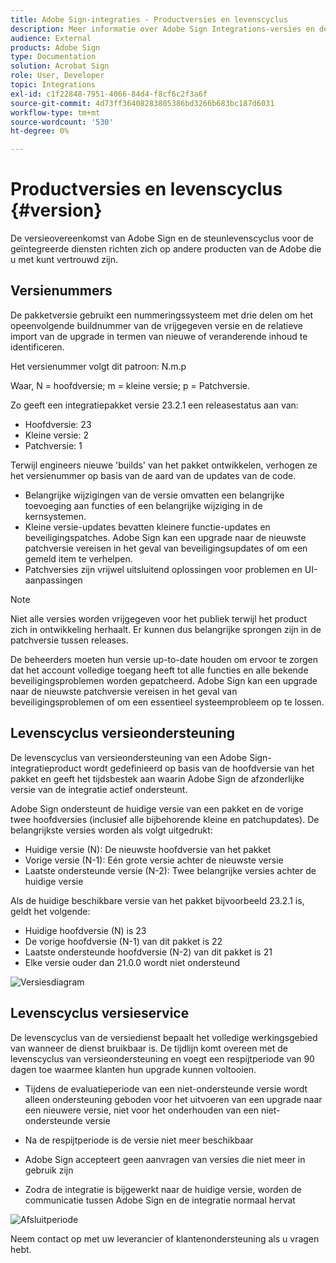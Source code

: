 ```yaml
---
title: Adobe Sign-integraties - Productversies en levenscyclus
description: Meer informatie over Adobe Sign Integrations-versies en de levenscyclus van ondersteuning
audience: External
products: Adobe Sign
type: Documentation
solution: Acrobat Sign
role: User, Developer
topic: Integrations
exl-id: c1f22848-7951-4066-84d4-f8cf6c2f3a6f
source-git-commit: 4d73ff36408283805386bd3266b683bc187d6031
workflow-type: tm+mt
source-wordcount: '530'
ht-degree: 0%

---
```


# Productversies en levenscyclus {#version}

De versieovereenkomst van Adobe Sign en de steunlevenscyclus voor de geïntegreerde diensten richten zich op andere producten van de Adobe die u met kunt vertrouwd zijn.

## Versienummers

De pakketversie gebruikt een nummeringssysteem met drie delen om het opeenvolgende buildnummer van de vrijgegeven versie en de relatieve import van de upgrade in termen van nieuwe of veranderende inhoud te identificeren.

Het versienummer volgt dit patroon: N.m.p

Waar, N = hoofdversie; m = kleine versie; p = Patchversie.

Zo geeft een integratiepakket versie 23.2.1 een releasestatus aan van:

* Hoofdversie: 23
* Kleine versie: 2
* Patchversie: 1

Terwijl engineers nieuwe &#39;builds&#39; van het pakket ontwikkelen, verhogen ze het versienummer op basis van de aard van de updates van de code.

* Belangrijke wijzigingen van de versie omvatten een belangrijke toevoeging aan functies of een belangrijke wijziging in de kernsystemen.
* Kleine versie-updates bevatten kleinere functie-updates en beveiligingspatches. Adobe Sign kan een upgrade naar de nieuwste patchversie vereisen in het geval van beveiligingsupdates of om een gemeld item te verhelpen.
* Patchversies zijn vrijwel uitsluitend oplossingen voor problemen en UI-aanpassingen

>[!NOTE]
>
>Niet alle versies worden vrijgegeven voor het publiek terwijl het product zich in ontwikkeling herhaalt. Er kunnen dus belangrijke sprongen zijn in de patchversie tussen releases.

De beheerders moeten hun versie up-to-date houden om ervoor te zorgen dat het account volledige toegang heeft tot alle functies en alle bekende beveiligingsproblemen worden gepatcheerd. Adobe Sign kan een upgrade naar de nieuwste patchversie vereisen in het geval van beveiligingsproblemen of om een essentieel systeemprobleem op te lossen.

## Levenscyclus versieondersteuning

De levenscyclus van versieondersteuning van een Adobe Sign-integratieproduct wordt gedefinieerd op basis van de hoofdversie van het pakket en geeft het tijdsbestek aan waarin Adobe Sign de afzonderlijke versie van de integratie actief ondersteunt.

Adobe Sign ondersteunt de huidige versie van een pakket en de vorige twee hoofdversies (inclusief alle bijbehorende kleine en patchupdates). De belangrijkste versies worden als volgt uitgedrukt:

* Huidige versie (N): De nieuwste hoofdversie van het pakket
* Vorige versie (N-1): Eén grote versie achter de nieuwste versie
* Laatste ondersteunde versie (N-2): Twee belangrijke versies achter de huidige versie

Als de huidige beschikbare versie van het pakket bijvoorbeeld 23.2.1 is, geldt het volgende:

* Huidige hoofdversie (N) is 23
* De vorige hoofdversie (N-1) van dit pakket is 22
* Laatste ondersteunde hoofdversie (N-2) van dit pakket is 21
* Elke versie ouder dan 21.0.0 wordt niet ondersteund

![Versiesdiagram](images/version_chart.png)

## Levenscyclus versieservice

De levenscyclus van de versiedienst bepaalt het volledige werkingsgebied van wanneer de dienst bruikbaar is. De tijdlijn komt overeen met de levenscyclus van versieondersteuning en voegt een respijtperiode van 90 dagen toe waarmee klanten hun upgrade kunnen voltooien.

* Tijdens de evaluatieperiode van een niet-ondersteunde versie wordt alleen ondersteuning geboden voor het uitvoeren van een upgrade naar een nieuwere versie, niet voor het onderhouden van een niet-ondersteunde versie
* Na de respijtperiode is de versie niet meer beschikbaar

* Adobe Sign accepteert geen aanvragen van versies die niet meer in gebruik zijn
* Zodra de integratie is bijgewerkt naar de huidige versie, worden de communicatie tussen Adobe Sign en de integratie normaal hervat

![Afsluitperiode](images/shutdown_period.png)

Neem contact op met uw leverancier of klantenondersteuning als u vragen hebt.
